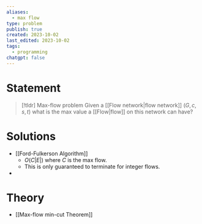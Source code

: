 ```yaml
---
aliases:
  - max flow
type: problem
publish: true
created: 2023-10-02
last_edited: 2023-10-02
tags:
  - programming
chatgpt: false
---
```

# Statement

> [!tldr] Max-flow problem
> Given a [[Flow network|flow network]] $(G, c, s, t)$ what is the max value a [[Flow|flow]] on this network can have?

# Solutions
- [[Ford-Fulkerson Algorithm]]
	- $O(C \vert E \vert)$ where $C$ is the max flow.
	- This is only guaranteed to terminate for integer flows. 
- 

# Theory

- [[Max-flow min-cut Theorem]]